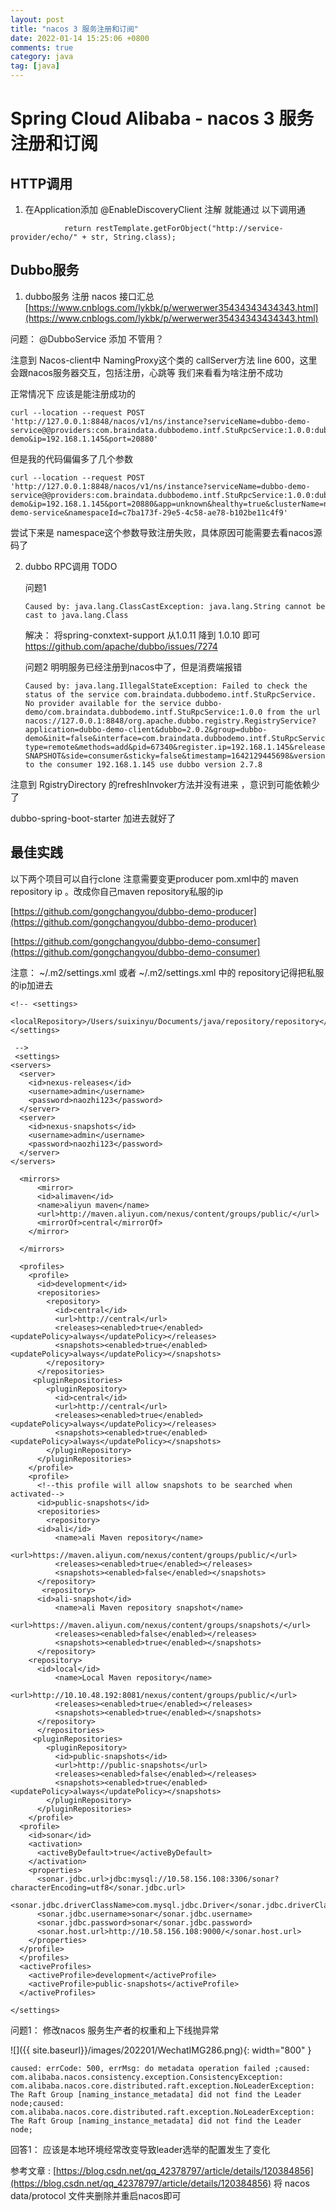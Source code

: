 ```yaml
---
layout: post
title: "nacos 3 服务注册和订阅"
date: 2022-01-14 15:25:06 +0800
comments: true
category: java
tag: [java]
---
```




#  Spring Cloud Alibaba - nacos 3 服务注册和订阅


## HTTP调用

1. 在Application添加 @EnableDiscoveryClient 注解 就能通过 以下调用通

```
            return restTemplate.getForObject("http://service-provider/echo/" + str, String.class);

```



## Dubbo服务  
1. dubbo服务 注册  nacos 接口汇总 [https://www.cnblogs.com/lykbk/p/werwerwer35434343434343.html](https://www.cnblogs.com/lykbk/p/werwerwer35434343434343.html)

问题： @DubboService 添加 不管用？

注意到 Nacos-client中 NamingProxy这个类的 callServer方法 line 600，这里会跟nacos服务器交互，包括注册，心跳等
我们来看看为啥注册不成功

正常情况下 应该是能注册成功的

```
curl --location --request POST 'http://127.0.0.1:8848/nacos/v1/ns/instance?serviceName=dubbo-demo-service@@providers:com.braindata.dubbodemo.intf.StuRpcService:1.0.0:dubbo-demo&ip=192.168.1.145&port=20880'
```

但是我的代码偏偏多了几个参数
```
curl --location --request POST 'http://127.0.0.1:8848/nacos/v1/ns/instance?serviceName=dubbo-demo-service@@providers:com.braindata.dubbodemo.intf.StuRpcService:1.0.0:dubbo-demo&ip=192.168.1.145&port=20880&app=unknown&healthy=true&clusterName=null&enable=true&ephemeral=true&groupName=dubbo-demo-service&namespaceId=c7ba173f-29e5-4c58-ae78-b102be11c4f9'
```
尝试下来是 namespace这个参数导致注册失败，具体原因可能需要去看nacos源码了



2. dubbo RPC调用 TODO

   问题1 
	```
	Caused by: java.lang.ClassCastException: java.lang.String cannot be cast to java.lang.Class

	```
   解决： 将spring-conxtext-support 从1.0.11 降到 1.0.10 即可
   https://github.com/apache/dubbo/issues/7274


	问题2 明明服务已经注册到nacos中了，但是消费端报错
	
	```
	Caused by: java.lang.IllegalStateException: Failed to check the status of the service com.braindata.dubbodemo.intf.StuRpcService. No provider available for the service dubbo-demo/com.braindata.dubbodemo.intf.StuRpcService:1.0.0 from the url nacos://127.0.0.1:8848/org.apache.dubbo.registry.RegistryService?application=dubbo-demo-client&dubbo=2.0.2&group=dubbo-demo&init=false&interface=com.braindata.dubbodemo.intf.StuRpcService&metadata-type=remote&methods=add&pid=67340&register.ip=192.168.1.145&release=2.7.8&revision=0.0.1-SNAPSHOT&side=consumer&sticky=false&timestamp=1642129445698&version=1.0.0 to the consumer 192.168.1.145 use dubbo version 2.7.8
	
	```

注意到 RgistryDirectory 的refreshInvoker方法并没有进来 ，意识到可能依赖少了

dubbo-spring-boot-starter  加进去就好了


## 最佳实践
以下两个项目可以自行clone 注意需要变更producer pom.xml中的 maven repository ip 。改成你自己maven repository私服的ip

[https://github.com/gongchangyou/dubbo-demo-producer](https://github.com/gongchangyou/dubbo-demo-producer)

[https://github.com/gongchangyou/dubbo-demo-consumer](https://github.com/gongchangyou/dubbo-demo-consumer)


注意： ~/.m2/settings.xml 或者 ~/.m2/settings.xml 中的 repository记得把私服的ip加进去

```
<!-- <settings>
  <localRepository>/Users/suixinyu/Documents/java/repository/repository</localRepository>
</settings>

 -->
 <settings>
<servers>
  <server>
    <id>nexus-releases</id>
    <username>admin</username>
    <password>naozhi123</password>
  </server>
  <server>
    <id>nexus-snapshots</id>
    <username>admin</username>
    <password>naozhi123</password>
  </server>  
</servers>

  <mirrors>
      <mirror>
      <id>alimaven</id>
      <name>aliyun maven</name>
      <url>http://maven.aliyun.com/nexus/content/groups/public/</url>
      <mirrorOf>central</mirrorOf>        
    </mirror>
  
  </mirrors>
  
  <profiles>
    <profile>
      <id>development</id>
      <repositories>
        <repository>
          <id>central</id>
          <url>http://central</url>
          <releases><enabled>true</enabled><updatePolicy>always</updatePolicy></releases>
          <snapshots><enabled>true</enabled><updatePolicy>always</updatePolicy></snapshots>
        </repository>
      </repositories>
     <pluginRepositories>
        <pluginRepository>
          <id>central</id>
          <url>http://central</url>
          <releases><enabled>true</enabled><updatePolicy>always</updatePolicy></releases>
          <snapshots><enabled>true</enabled><updatePolicy>always</updatePolicy></snapshots>
        </pluginRepository>
      </pluginRepositories>
    </profile>
    <profile>
      <!--this profile will allow snapshots to be searched when activated-->
      <id>public-snapshots</id>
      <repositories>
        <repository>
      <id>ali</id>
          <name>ali Maven repository</name>
          <url>https://maven.aliyun.com/nexus/content/groups/public/</url>
          <releases><enabled>true</enabled></releases>
          <snapshots><enabled>false</enabled></snapshots>
      </repository>  
       <repository>
      <id>ali-snapshot</id>
          <name>ali Maven repository snapshot</name>
          <url>https://maven.aliyun.com/nexus/content/groups/snapshots/</url>
          <releases><enabled>false</enabled></releases>
          <snapshots><enabled>true</enabled></snapshots>
      </repository> 
    <repository>
      <id>local</id>
          <name>Local Maven repository</name>
          <url>http://10.10.48.192:8081/nexus/content/groups/public/</url>
          <releases><enabled>true</enabled></releases>
          <snapshots><enabled>true</enabled></snapshots>
      </repository>  
      </repositories>
     <pluginRepositories>
        <pluginRepository>
          <id>public-snapshots</id>
          <url>http://public-snapshots</url>
          <releases><enabled>false</enabled></releases>
          <snapshots><enabled>true</enabled><updatePolicy>always</updatePolicy></snapshots>
        </pluginRepository>
      </pluginRepositories>
    </profile>
  <profile>
    <id>sonar</id>
    <activation>
      <activeByDefault>true</activeByDefault>
    </activation>
    <properties>
      <sonar.jdbc.url>jdbc:mysql://10.58.156.108:3306/sonar?characterEncoding=utf8</sonar.jdbc.url>
      <sonar.jdbc.driverClassName>com.mysql.jdbc.Driver</sonar.jdbc.driverClassName>
      <sonar.jdbc.username>sonar</sonar.jdbc.username>
      <sonar.jdbc.password>sonar</sonar.jdbc.password>
      <sonar.host.url>http://10.58.156.108:9000/</sonar.host.url>
    </properties>
  </profile>
  </profiles>
  <activeProfiles>
    <activeProfile>development</activeProfile>
    <activeProfile>public-snapshots</activeProfile>
  </activeProfiles>

</settings>

```



问题1： 修改nacos 服务生产者的权重和上下线抛异常 

![]({{ site.baseurl}}/images/202201/WechatIMG286.png){: width="800" }

```
caused: errCode: 500, errMsg: do metadata operation failed ;caused: com.alibaba.nacos.consistency.exception.ConsistencyException: com.alibaba.nacos.core.distributed.raft.exception.NoLeaderException: The Raft Group [naming_instance_metadata] did not find the Leader node;caused: com.alibaba.nacos.core.distributed.raft.exception.NoLeaderException: The Raft Group [naming_instance_metadata] did not find the Leader node;
```

回答1： 应该是本地环境经常改变导致leader选举的配置发生了变化

参考文章 : [https://blog.csdn.net/qq_42378797/article/details/120384856](https://blog.csdn.net/qq_42378797/article/details/120384856) 将 nacos data/protocol 文件夹删除并重启nacos即可

